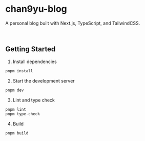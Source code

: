 # chan9yu-blog

A personal blog built with Next.js, TypeScript, and TailwindCSS.

<br />

## Getting Started

1. Install dependencies

```bash
pnpm install
```

2. Start the development server

```bash
pnpm dev
```

3. Lint and type check

```bash
pnpm lint
pnpm type-check
```

4. Build

```bash
pnpm build
```
